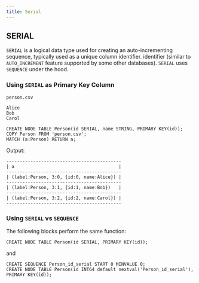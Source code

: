 ```yaml
---
title: Serial
---
```


## SERIAL
`SERIAL` is a logical data type used for creating an auto-incrementing sequence, typically
used as a unique column identifier.  identifier (similar to `AUTO_INCREMENT` feature supported
by some other databases). `SERIAL` uses `SEQUENCE` under the hood.


### Using `SERIAL` as Primary Key Column

`person.csv`
```
Alice
Bob
Carol
```

```cypher
CREATE NODE TABLE Person(id SERIAL, name STRING, PRIMARY KEY(id));
COPY Person FROM 'person.csv';
MATCH (a:Person) RETURN a;
```
Output:
```
-------------------------------------------
| a                                       |
-------------------------------------------
| (label:Person, 3:0, {id:0, name:Alice}) |
-------------------------------------------
| (label:Person, 3:1, {id:1, name:Bob})   |
-------------------------------------------
| (label:Person, 3:2, {id:2, name:Carol}) |
-------------------------------------------
```

### Using `SERIAL` vs `SEQUENCE`

The following blocks perform the same function:
```cypher
CREATE NODE TABLE Person(id SERIAL, PRIMARY KEY(id));
```
and
```cypher
CREATE SEQUENCE Person_id_serial START 0 MINVALUE 0;
CREATE NODE TABLE Person(id INT64 default nextval('Person_id_serial'), PRIMARY KEY(id));
```
